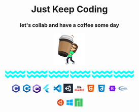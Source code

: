## <h1 align = "center" > **Just Keep Coding** </h1>
### <p align="center"> **let's collab and have a coffee some day** </p>

<p align="center">
  <img height = "100" src="images/coffee.png">
  
</p>

<p align="center">
  <img height= "25" margin = "0" src="images/zigzag.png">
  <img height= "25" margin = "0" src="images/zigzag.png">
  <img height= "25" margin = "0" src="images/zigzag.png">
  <img height= "25" margin = "0" src="images/zigzag.png">
  <img height= "25" margin = "0" src="images/zigzag.png">
  <img height= "25" margin = "0" src="images/zigzag.png">
</p>
<p align="center">
  <img height= "30" margin = "0" src="images/c.png">
  <img height= "30" margin = "0" src="images/c++.png">
  <img height= "28" margin = "0" src="images/cs.png">
  <img height= "30" margin = "0" src="images/flutter.png">
  <img height= "30" margin = "0" src="images/vscode.png">
  <img height= "30" margin = "0" src="images/unity.jpg">
  <img height= "30" margin = "0" src="images/stacked.png">
  <img height= "30" margin = "0" src="images/html.png">
  <img height= "30" margin = "0" src="images/css.png">
  <img height= "30" margin = "0" src="images/bootstrap-logo.png">
  <img height= "30" margin = "0" src="images/opengl-1.svg">
</p>

<p align="center">
  <img height= "25" margin = "0" src="images/ubuntu.png">
  <img height= "25" margin = "0" src="images/windows.png">
  <img height= "25" margin = "0" src="images/Manjaro-logo.svg.png">
</p>
